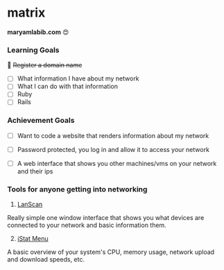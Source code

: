 # matrix
**maryamlabib.com** :heart_eyes: 
### Learning Goals

:clap: ~~Register a domain name~~
- [ ] What information I have about my network
- [ ] What I can do with that information
- [ ] Ruby
- [ ] Rails

### Achievement Goals
- [ ] Want to code a website that renders information about my network
- [ ] Password protected, you log in and allow it to access your network
- [ ] A web interface that shows you other machines/vms on your network and their ips


### Tools for anyone getting into networking

1. [LanScan](https://itunes.apple.com/us/app/lanscan/id472226235)

Really simple one window interface that shows you what devices are connected to your network and basic information them.

2. [iStat Menu](https://bjango.com/mac/istatmenus/)

A basic overview of your system's CPU, memory usage, network upload and download speeds, etc.


